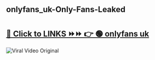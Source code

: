 
 ## onlyfans_uk-Only-Fans-Leaked

# <h2><a href="https://clipsfans.com/onlyfans_uk&ref=git">🔗 Click to LINKS ⏩⏩ 👉 🟢 onlyfans uk </a></h2>

<a href="https://clipsfans.com/onlyfans_uk&ref=git" rel="nofollow" data-target="animated-image.originalLink"><img src="https://i.ibb.co.com/xMMVF88/686577567.gif" alt="Viral Video Original" style="max-width: 100%; display: inline-block;" data-target="animated-image.originalImage"></a>
